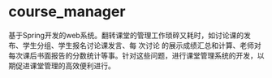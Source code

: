 # course_manager
基于Spring开发的web系统。翻转课堂的管理工作琐碎又耗时，如讨论课的发布、学生分组、学生报名讨论课发言、每 次讨论 的展示成绩汇总和计算、老师对每次课后书面报告的分数统计等事。针对这些问题，进行课堂管理系统的开发，以 期促进课堂管理的高效便利进行。
